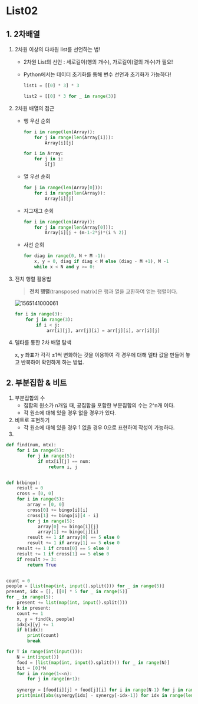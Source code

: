 # List02

## 1. 2차배열

1. 2차원 이상의 다차원 list를 선언하는 법!

   * 2차원 List의 선언 : 세로길이(행의 개수), 가로길이(열의 개수)가 필요!

   * Python에서는 데이터 초기화를 통해 변수 선언과 초기화가 가능하다!

     ```python
     list1 = [[0] * 3] * 3
     ```

     ```py
     list2 = [[0] * 3 for _ in range(3)]
     ```

     

2. 2차원 배열의 접근

   * 행 우선 순회

     ```python
     for i in range(len(Array)):
         for j in range(len(Array[i])):
             Array[i][j]
     ```

     ```python
     for i in Array:
         for j in i:
             i[j]
     ```

     

   * 열 우선 순회

     ```python
     for j in range(len(Array[0])):
         for i in range(len(Array)):
             Array[i][j]
     ```

     

   * 지그재그 순회

     ```python
     for i in range(len(Array)):
         for j in range(len(Array[0])):
             Array[i][j + (m-1-2*j)*(i % 2)]
     ```

   * 사선 순회

     ```python
     for diag in range(0, N + M -1):
         x, y = 0, diag if diag < M else (diag - M +1), M -1
         while x < N and y >= 0:
     ```

     

3. 전치 행렬 활용법

   > **전치 행렬**(transposed matrix)은 행과 열을 교환하여 얻는 행렬이다.

   ![1565141000061](C:\Users\student\AppData\Roaming\Typora\typora-user-images\1565141000061.png)

   ```python
   for i in range(3):
       for j in range(3):
           if i < j:
               arr[i][j], arr[j][i] = arr[j][i], arr[i][j]
   ```

4. 델타를 통한 2차 배열 탐색

   x, y 좌표가 각각 ±1씩 변화하는 것을 이용하여 각 경우에 대해 델타 값을 만들어 놓고 반복하여 확인하게 하는 방법.

   

## 2. 부분집합 & 비트

1. 부분집합의 수
   * 집합의 원소가 n개일 때, 공집합을 포함한 부분집합의 수는 2^n개 이다.
   * 각 원소에 대해 있을 경우 없을 경우가 있다.
2. 비트로 표현하기
   * 각 원소에 대해 있을 경우 1 없을 경우 0으로 표현하여 작성이 가능하다.
3. 

```python
def find(num, mtx):
    for i in range(5):
        for j in range(5):
            if mtx[i][j] == num:
                return i, j


def b(bingo):
    result = 0
    cross = [0, 0]
    for i in range(5):
        array = [0, 0]
        cross[0] += bingo[i][i]
        cross[1] += bingo[i][4 - i]
        for j in range(5):
            array[0] += bingo[i][j]
            array[1] += bingo[j][i]
        result += 1 if array[0] == 5 else 0
        result += 1 if array[1] == 5 else 0
    result += 1 if cross[0] == 5 else 0
    result += 1 if cross[1] == 5 else 0
    if result >= 3:
        return True


count = 0
people = [list(map(int, input().split())) for _ in range(5)]
present, idx = [], [[0] * 5 for _ in range(5)]
for _ in range(5):
    present += list(map(int, input().split()))
for k in present:
    count += 1
    x, y = find(k, people)
    idx[x][y] += 1
    if b(idx):
        print(count)
        break

```

```py
for T in range(int(input())):
    N = int(input())
    food = [list(map(int, input().split())) for _ in range(N)]
    bit = [0]*N
    for i in range(1<<n):
        for j in range(n+1):
            
    synergy = [food[i][j] + food[j][i] for i in range(N-1) for j in range(i+1, N)]
    print(min([abs(synergy[idx] - synergy[-idx-1]) for idx in range(len(synergy)//2)]))
```

